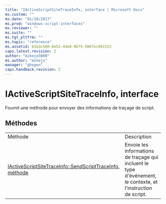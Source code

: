 ```yaml
---
title: "IActiveScriptSiteTraceInfo, interface | Microsoft Docs"
ms.custom: ""
ms.date: "01/18/2017"
ms.prod: "windows-script-interfaces"
ms.reviewer: ""
ms.suite: ""
ms.tgt_pltfrm: ""
ms.topic: "reference"
ms.assetid: 61b3c560-8e52-44e8-9b75-5067ec991523
caps.latest.revision: 2
author: "mikejo5000"
ms.author: "mikejo"
manager: "ghogen"
caps.handback.revision: 2
---
```

# IActiveScriptSiteTraceInfo, interface
Fournit une méthode pour envoyer des informations de traçage de script.  
  
## Méthodes  
  
|||  
|-|-|  
|Méthode|Description|  
|[IActiveScriptSiteTraceInfo::SendScriptTraceInfo, méthode](../../winscript/reference/iactivescriptsitetraceinfo-sendscripttraceinfo-method.md)|Envoie les informations de traçage qui incluent le type d'événement, le contexte, et l'instruction de script.|